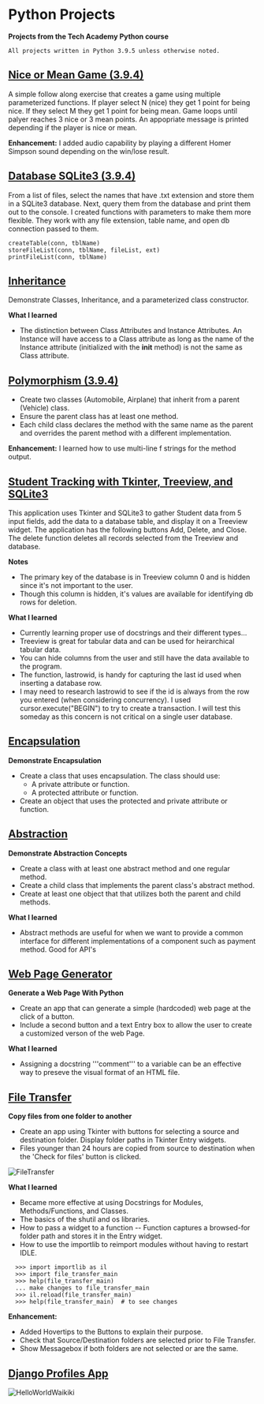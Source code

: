 # Python Projects 
**Projects from the Tech Academy Python course**
```
All projects written in Python 3.9.5 unless otherwise noted.
```

## [Nice or Mean Game (3.9.4)](https://github.com/aglorenz/Python-Projects/tree/main/Nice%20or%20Mean%20Game)
A simple follow along exercise that creates a game using multiple parameterized functions.  If player select N (nice) they get 1 point for being nice.  If they select M they get 1 point for being mean.  Game loops until palyer reaches 3 nice or 3 mean points.  An appopriate message is printed depending if the player is nice or mean.

**Enhancement:**  I added audio capability by playing a different Homer Simpson sound depending on the win/lose result.

## [Database SQLite3 (3.9.4)](https://github.com/aglorenz/Python-Projects/tree/main/Database%20SQLite3)
From a list of files, select the names that have .txt extension and store them in a SQLite3 database.  Next, query them from the database and print them out to the console.  I created functions with parameters to make them more flexible.  They work with any file extension, table name, and open db connection passed to them.
```
createTable(conn, tblName)
storeFileList(conn, tblName, fileList, ext)
printFileList(conn, tblName)
```
## [Inheritance](https://github.com/aglorenz/Python-Projects/tree/main/Inheritance)
Demonstrate Classes, Inheritance, and a parameterized class constructor.

**What I learned**
* The distinction between Class Attributes and Instance Attributes.  An Instance will have access to a Class attribute as long as the name of the Instance attribute (initialized with the __init__ method) is not the same as Class attribute.

## [Polymorphism (3.9.4)](https://github.com/aglorenz/Python-Projects/tree/main/Polymorphism)
* Create two classes (Automobile, Airplane) that inherit from a parent (Vehicle) class.
* Ensure the parent class has at least one method.
* Each child class declares the method with the same name as the parent and overrides the parent method with a different implementation.

**Enhancement:** I learned how to use multi-line f strings for the method output.

## [Student Tracking with Tkinter, Treeview, and SQLite3](https://github.com/aglorenz/Python-Projects/tree/main/StudentTrackingApp)
This application uses Tkinter and SQLite3 to gather Student data from 5 input fields, add the data to a database table, and display it on a Treeview widget. The application has the following buttons Add, Delete, and Close.  The delete function deletes all records selected from the Treeview and database.

**Notes**
* The primary key of the database is in Treeview column 0 and is hidden since it's not important to the user.
* Though this column is hidden, it's values are available for identifying db rows for deletion.

**What I learned**
* Currently learning proper use of docstrings and their different types...
* Treeview is great for tabular data and can be used for heirarchical tabular data.
* You can hide columns from the user and still have the data available to the program.
* The function, lastrowid, is handy for capturing the last id used when inserting a database row.
* I may need to research lastrowid to see if the id is always from the row you entered (when considering concurrency).  I used cursor.execute("BEGIN") to try to create a transaction.  I will test this someday as this concern is not critical on a single user database.

## [Encapsulation](https://github.com/aglorenz/Python-Projects/tree/main/Encapsulation)
**Demonstrate Encapsulation**
* Create a class that uses encapsulation.  The class should use:
  * A private attribute or function.
  * A protected attribute or function.
* Create an object that uses the protected and private attribute or function.

## [Abstraction](https://github.com/aglorenz/Python-Projects/tree/main/Abstraction)
**Demonstrate Abstraction Concepts**
* Create a class with at least one abstract method and one regular method.
* Create a child class that implements the parent class's abstract method.
* Create at least one object that that utilizes both the parent and child methods.

**What I learned**
* Abstract methods are useful for when we want to provide a common interface for different implementations of a component such as payment method.  Good for API's

## [Web Page Generator](https://github.com/aglorenz/Python-Projects/tree/main/Web%20Page%20Generator)
**Generate a Web Page With Python**
* Create an app that can generate a simple (hardcoded) web page at the click of a button.
* Include a second button and a text Entry box to allow the user to create a customized verson of the web Page.

**What I learned**
* Assigning a docstring '''comment''' to a variable can be an effective way to preseve the visual format of an HTML file.

## [File Transfer](https://github.com/aglorenz/Python-Projects/tree/main/File%20Transfer)
**Copy files from  one folder to another**
* Create an app using Tkinter with buttons for selecting a source and destination folder.  Display folder paths in Tkinter Entry widgets.
* Files younger than 24 hours are copied from source to destination when the 'Check for files' button is clicked.

![FileTransfer](https://user-images.githubusercontent.com/27447653/149689326-6044396d-da49-4d6e-866d-3818c7af9a0d.png)


**What I learned**
* Became more effective at using Docstrings for Modules, Methods/Functions, and Classes.
* The basics of the shutil and os libraries.
* How to pass a widget to a function -- Function captures a browsed-for folder path and stores it in the Entry widget.
* How to use the importlib to reimport modules without having to restart IDLE.
```
  >>> import importlib as il
  >>> import file_transfer_main
  >>> help(file_transfer_main)
  ... make changes to file_transfer_main
  >>> il.reload(file_transfer_main)
  >>> help(file_transfer_main)  # to see changes
```
**Enhancement:**
* Added Hovertips to the Buttons to explain their purpose.
* Check that Source/Destination folders are selected prior to File Transfer.
* Show Messagebox if both folders are not selected or are the same.

## [Django Profiles App](https://github.com/aglorenz/Python-Projects/tree/main/Django%20Profiles%20App)



![HelloWorldWaikiki](https://user-images.githubusercontent.com/27447653/149686210-7b4217d0-179f-409d-9c84-20e3eea6ff34.png)
